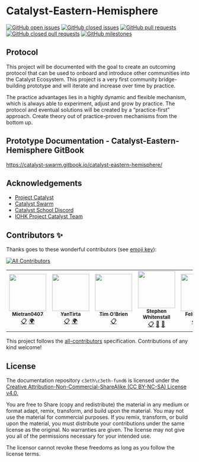 # Catalyst-Eastern-Hemisphere
[![GitHub open issues](https://img.shields.io/github/issues/C3ETH/Catalyst-Eastern-Hemisphere-Co-Ordination?style=flat-square)](https://github.com/C3ETH/Catalyst-Eastern-Hemisphere-Co-Ordination/issues)
[![GitHub closed issues](https://img.shields.io/github/issues-closed-raw/C3ETH/Catalyst-Eastern-Hemisphere-Co-Ordination?style=flat-square)](https://github.com/C3ETH/Catalyst-Eastern-Hemisphere-Co-Ordination/issues?q=is%3Aissue+is%3Aclosed)
[![GitHub pull requests](https://img.shields.io/github/issues-pr/C3ETH/Catalyst-Eastern-Hemisphere-Co-Ordination)](https://github.com/C3ETH/Catalyst-Eastern-Hemisphere-Co-Ordination/pulls)
[![GitHub closed pull requests](https://img.shields.io/github/issues-pr-closed/C3ETH/Catalyst-Eastern-Hemisphere-Co-Ordination)](https://github.com/C3ETH/Catalyst-Eastern-Hemisphere-Co-Ordination/pulls?q=is%3Apr+is%3Aclosed)
[![GitHub milestones](https://img.shields.io/github/milestones/open/C3ETH/Catalyst-Eastern-Hemisphere-Co-Ordination?style=flat-square)](https://github.com/C3ETH/Catalyst-Eastern-Hemisphere-Co-Ordination)

## Protocol

This project will be documented with the goal to create an outcoming protocol that can be used to onboard and introduce other communities into the Catalyst Ecosystem. This project is a very first community bridge-building prototype and will iterate and increase over time by practice.

The practice advantages lies in a highly dynamic and flexible mechanism, which is always able to experiment, adjust and grow by practice. The protocol and eventual solutions will be created by a “practice-first” approach. Create theory out of practice-proven mechanisms from the bottom up.

## Prototype Documentation - Catalyst-Eastern-Hemisphere GitBook

https://catalyst-swarm.gitbook.io/catalyst-eastern-hemisphere/

## Acknowledgements

* [Project Catalyst](https://cardano.ideascale.com/)
* [Catalyst Swarm](https://www.swarm4catalyst.com/)
* [Catalyst School Discord](https://discord.gg/m59jWW5PpX)
* [IOHK Project Catalyst Team](https://iohk.io/) 
## Contributors ✨

Thanks goes to these wonderful contributors (see [emoji key](https://allcontributors.org/docs/en/emoji-key)):

<!-- ALL-CONTRIBUTORS-BADGE:START - Do not remove or modify this section -->
[![All Contributors](https://img.shields.io/badge/all_contributors-5-orange.svg?style=flat-square)](#contributors-)
<!-- ALL-CONTRIBUTORS-BADGE:END --> 

<!-- ALL-CONTRIBUTORS-LIST:START - Do not remove or modify this section -->
<!-- prettier-ignore-start -->
<!-- markdownlint-disable -->
<table>
  <tr>
    <td align="center"><a href="https://github.com/Mietran0407"><img src="https://avatars.githubusercontent.com/u/88927533?v=4?s=100" width="100px;" alt=""/><br /><sub><b>Mietran0407</b></sub></a><br /><a href="#eventOrganizing-Mietran0407" title="Event Organizing">📋</a> <a href="#translation-Mietran0407" title="Translation">🌍</a></td>
    <td align="center"><a href="https://github.com/YanTirta"><img src="https://avatars.githubusercontent.com/u/87646261?v=4?s=100" width="100px;" alt=""/><br /><sub><b>YanTirta</b></sub></a><br /><a href="#eventOrganizing-YanTirta" title="Event Organizing">📋</a> <a href="#translation-YanTirta" title="Translation">🌍</a></td>
    <td align="center"><a href="https://github.com/tuvalusoftware"><img src="https://avatars.githubusercontent.com/u/593984?v=4?s=100" width="100px;" alt=""/><br /><sub><b>Tim O'Brien</b></sub></a><br /><a href="#eventOrganizing-tuvalusoftware" title="Event Organizing">📋</a></td>
    <td align="center"><a href="https://www.linkedin.com/in/stephen-whitenstall-166727210/"><img src="https://avatars.githubusercontent.com/u/25156451?v=4?s=100" width="100px;" alt=""/><br /><sub><b>Stephen Whitenstall</b></sub></a><br /><a href="#eventOrganizing-stephen-rowan" title="Event Organizing">📋</a> <a href="#projectManagement-stephen-rowan" title="Project Management">📆</a> <a href="https://github.com/C3ETH/Catalyst-Eastern-Hemisphere-Co-Ordination/commits?author=stephen-rowan" title="Documentation">📖</a></td>
    <td align="center"><a href="https://github.com/FelixfromSwarm"><img src="https://avatars.githubusercontent.com/u/87385188?v=4?s=100" width="100px;" alt=""/><br /><sub><b>Felix Weber</b></sub></a><br /><a href="#eventOrganizing-FelixfromSwarm" title="Event Organizing">📋</a> <a href="#mentoring-FelixfromSwarm" title="Mentoring">🧑‍🏫</a></td>
  </tr>
</table>

<!-- markdownlint-restore -->
<!-- prettier-ignore-end -->

<!-- ALL-CONTRIBUTORS-LIST:END -->

This project follows the [all-contributors](https://github.com/all-contributors/all-contributors) specification. Contributions of any kind welcome!

## License

The documentation repository `c3eth\c3eth-fund6` is licensed under the [Creative Attribution-Non-Commercial-ShareAlike (CC BY-NC-SA) License v4.0.](https://creativecommons.org/licenses/by-nc-sa/4.0/)

You are free to Share (copy and redistribute) the material in any medium or format
adapt, remix, transform, and build upon the material. You may not use the material for commercial purposes.  If you remix, transform, or build upon the material, you must distribute your contributions under the same license as the original. No warranties are given. The license may not give you all of the permissions necessary for your intended use. 

The licensor cannot revoke these freedoms as long as you follow the license terms.
